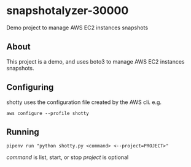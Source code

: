# snapshotalyzer-30000

Demo project to manage AWS EC2 instances snapshots

## About

This project is a demo, and uses boto3 to manage AWS EC2 instances snapshots.

## Configuring

shotty uses the configuration file created by the AWS cli. e.g.

`aws configure --profile shotty`

## Running

`pipenv run "python shotty.py <command> <--project=PROJECT>"`

*command* is list, start, or stop
*project* is optional
